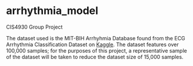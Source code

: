 # arrhythmia_model
CIS4930 Group Project

The dataset used is the MIT-BIH Arrhyhmia Database found from the ECG Arrhythmia Classification Dataset on [Kaggle](https://www.kaggle.com/datasets/sadmansakib7/ecg-arrhythmia-classification-dataset). The dataset features over 100,000 samples; for the purposes of this project, a representative sample of the dataset will be taken to reduce the dataset size of 15,000 samples.
